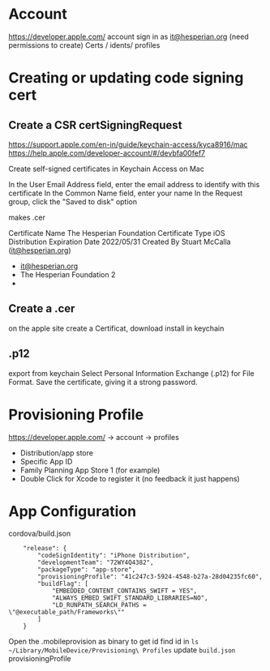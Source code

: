 # Account
https://developer.apple.com/
account
sign in as it@hesperian.org (need permissions to create)
Certs / idents/ profiles

# Creating or updating code signing cert

## Create a CSR certSigningRequest

https://support.apple.com/en-in/guide/keychain-access/kyca8916/mac
https://help.apple.com/developer-account/#/devbfa00fef7

Create self-signed certificates in Keychain Access on Mac

In the User Email Address field, enter the email address to identify with this certificate
In the Common Name field, enter your name
In the Request group, click the "Saved to disk" option

makes .cer

Certificate Name
The Hesperian Foundation
Certificate Type
iOS Distribution
Expiration Date
2022/05/31
Created By
Stuart McCalla (it@hesperian.org)


* it@hesperian.org
* The Hesperian Foundation 2
* <blank>

## Create a .cer
on the apple site create a Certificat, download install in keychain

## .p12
export from keychain
Select Personal Information Exchange (.p12) for File Format.
Save the certificate, giving it a strong password.

# Provisioning Profile
https://developer.apple.com/ -> account -> profiles


* Distribution/app store
* Specific App ID
* Family Planning App Store 1 (for example)
* Double Click for Xcode to register it (no feedback it just happens)

# App Configuration

 cordova/build.json   
    
        "release": {
            "codeSignIdentity": "iPhone Distribution",
            "developmentTeam": "72WY4Q4382",
            "packageType": "app-store",
            "provisioningProfile": "41c247c3-5924-4548-b27a-28d04235fc60",
            "buildFlag": [
                "EMBEDDED_CONTENT_CONTAINS_SWIFT = YES",
                "ALWAYS_EMBED_SWIFT_STANDARD_LIBRARIES=NO",
                "LD_RUNPATH_SEARCH_PATHS = \"@executable_path/Frameworks\""
            ]
        }

Open the .mobileprovision as binary to get id
find id in `ls ~/Library/MobileDevice/Provisioning\ Profiles`
update `build.json` provisioningProfile
